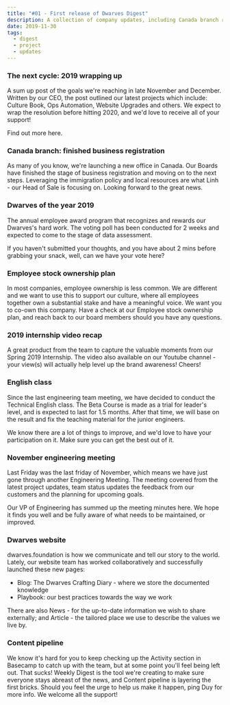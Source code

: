 ```yaml
---
title: "#01 - First release of Dwarves Digest"
description: A collection of company updates, including Canada branch registration, employee stock ownership plan.
date: 2019-11-30
tags:
  - digest
  - project
  - updates
---
```


### The next cycle: 2019 wrapping up

A sum up post of the goals we're reaching in late November and December. Written by our CEO, the post outlined our latest projects which include: Culture Book, Ops Automation, Website Upgrades and others. We expect to wrap the resolution before hitting 2020, and we'd love to receive all of your support!

Find out more here.

### Canada branch: finished business registration

As many of you know, we're launching a new office in Canada. Our Boards have finished the stage of business registration and moving on to the next steps. Leveraging the immigration policy and local resources are what Linh - our Head of Sale is focusing on. Looking forward to the great news.

### Dwarves of the year 2019

The annual employee award program that recognizes and rewards our Dwarves's hard work. The voting poll has been conducted for 2 weeks and expected to come to the stage of data assessment.

If you haven't submitted your thoughts, and you have about 2 mins before grabbing your snack, well, can we have your vote here?

### Employee stock ownership plan

In most companies, employee ownership is less common. We are different and we want to use this to support our culture, where all employees together own a substantial stake and have a meaningful voice. We want you to co-own this company.
Have a check at our Employee stock ownership plan, and reach back to our board members should you have any questions.

### 2019 internship video recap

A great product from the team to capture the valuable moments from our Spring 2019 Internship. The video also available on our Youtube channel - your view(s) will actually help level up the brand awareness! Cheers!

### English class

Since the last engineering team meeting, we have decided to conduct the Technical English class. The Beta Course is made as a trial for leader's level, and is expected to last for 1.5 months. After that time, we will base on the result and fix the teaching material for the junior engineers.

We know there are a lot of things to improve, and we'd love to have your participation on it. Make sure you can get the best out of it.

### November engineering meeting

Last Friday was the last friday of November, which means we have just gone through another Engineering Meeting. The meeting covered from the latest project updates, team status updates the feedback from our customers and the planning for upcoming goals.

Our VP of Engineering has summed up the meeting minutes here. We hope it finds you well and be fully aware of what needs to be maintained, or improved.

### Dwarves website

dwarves.foundation is how we communicate and tell our story to the world. Lately, our website team has worked collaboratively and successfully launched these new pages:

- Blog: The Dwarves Crafting Diary - where we store the documented knowledge
- Playbook: our best practices towards the way we work

There are also News - for the up-to-date information we wish to share externally; and Article - the tailored place we use to describe the values we live by.

### Content pipeline

We know it's hard for you to keep checking up the Activity section in Basecamp to catch up with the team, but at some point you'll feel being left out. That sucks! Weekly Digest is the tool we're creating to make sure everyone stays abreast of the news, and Content pipeline is layering the first bricks.
Should you feel the urge to help us make it happen, ping Duy for more info. We welcome all the support!
